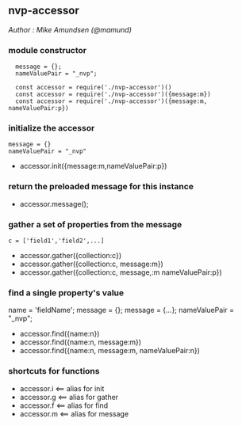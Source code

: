 ## nvp-accessor

_Author : Mike Amundsen (@mamund)_


### module constructor
```
  message = {};
  nameValuePair = "_nvp";

  const accessor = require('./nvp-accessor')()
  const accessor = require('./nvp-accessor')({message:m})
  const accessor = require('./nvp-accessor')({message:m, nameValuePair:p})
```

### initialize the accessor 
    message = {}
    nameValuePair = "_nvp"
 
 * accessor.init({message:m,nameValuePair:p})
 
### return the preloaded message for this instance
  * accessor.message();
 
### gather a set of properties from the message
    c = ['field1','field2',...] 
   
 * accessor.gather({collection:c})
 * accessor.gather({collection:c, message:m})
 * accessor.gather({collection:c, message,:m nameValuePair:p})
 
### find a single property's value
   name = 'fieldName';
   message = {};
   message = {...};
   nameValuePair = "_nvp";
   
 * accessor.find({name:n})
 * accessor.find({name:n, message:m})
 * accessor.find({name:n, message:m, nameValuePair:n})
 
 ### shortcuts for functions
 * accessor.i <== alias for init
 * accessor.g <== alias for gather
 * accessor.f <== alias for find
 * accessor.m <== alias for message

